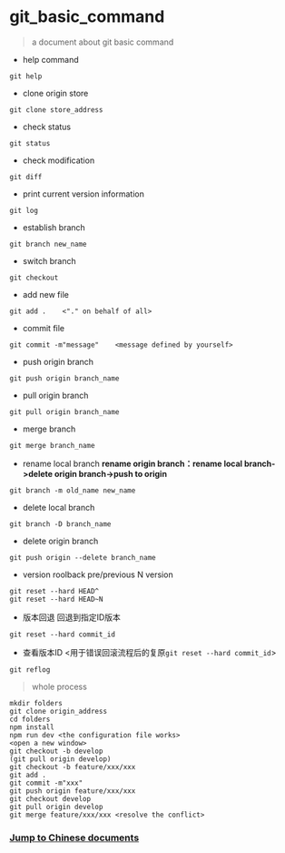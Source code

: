 # git_basic_command
> a document about git basic command

* help command
```
git help
```
* clone origin store
```
git clone store_address
```
* check status
```
git status
```
* check modification
```
git diff
```
* print current version information
```
git log
```
* establish branch
```
git branch new_name
```
* switch branch
```
git checkout
```
* add new file
```
git add .    <"." on behalf of all>
```
* commit file
```
git commit -m"message"    <message defined by yourself>
```
* push origin branch
```
git push origin branch_name
```
* pull origin branch
```
git pull origin branch_name
```
* merge branch
```
git merge branch_name
```
* rename local branch **rename origin branch：rename local branch->delete origin branch->push to origin**
```
git branch -m old_name new_name
```
* delete local branch
```
git branch -D branch_name
```
* delete origin branch
```
git push origin --delete branch_name
```
* version roolback pre/previous N version
```
git reset --hard HEAD^
git reset --hard HEAD~N
```
* 版本回退 回退到指定ID版本
```
git reset --hard commit_id
```
* 查看版本ID <用于错误回滚流程后的复原`git reset --hard commit_id`>
```
git reflog
```
> whole process
```
mkdir folders
git clone origin_address
cd folders
npm install
npm run dev <the configuration file works>
<open a new window>
git checkout -b develop
(git pull origin develop)
git checkout -b feature/xxx/xxx
git add .
git commit -m"xxx"
git push origin feature/xxx/xxx
git checkout develop
git pull origin develop
git merge feature/xxx/xxx <resolve the conflict>
```
### [Jump to Chinese documents](https://github.com/ajun568/git_basic_command/wiki)
